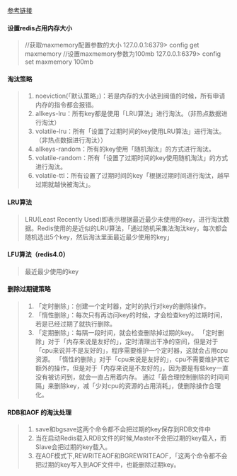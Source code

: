 [参考链接](https://mp.weixin.qq.com/s/YdVOHWgxUxoI7ljnXhv30Q)

#### 设置redis占用内存大小
> //获取maxmemory配置参数的大小
> 127.0.0.1:6379> config get maxmemory
> //设置maxmemory参数为100mb
> 127.0.0.1:6379> config set maxmemory 100mb

#### 淘汰策略
> 1. noeviction(「默认策略」)：若是内存的大小达到阀值的时候，所有申请内存的指令都会报错。
> 2. allkeys-lru：所有key都是使用「LRU算法」进行淘汰。（非热点数据进行淘汰）
> 3. volatile-lru：所有「设置了过期时间的key使用LRU算法」进行淘汰。（非热点数据进行淘汰））
> 4. allkeys-random：所有的key使用「随机淘汰」的方式进行淘汰。
> 5. volatile-random：所有「设置了过期时间的key使用随机淘汰」的方式进行淘汰。
> 6. volatile-ttl：所有设置了过期时间的key「根据过期时间进行淘汰，越早过期就越快被淘汰」。

#### LRU算法
> LRU(Least Recently Used)即表示根据最近最少未使用的key，进行淘汰数据。Redis使用的是近似的LRU算法，「通过随机采集法淘汰key，每次都会随机选出5个key，然后淘汰里面最近最少使用的key」

#### LFU算法（redis4.0）
> 最近最少使用的key

#### 删除过期键策略
> 1. 「定时删除」：创建一个定时器，定时的执行对key的删除操作。
> 2. 「惰性删除」：每次只有再访问key的时候，才会检查key的过期时间，若是已经过期了就执行删除。
> 3. 「定期删除」：每隔一段时间，就会检查删除掉过期的key。
> 「定时删除」对于「内存来说是友好的」，定时清理出干净的空间，但是对于「cpu来说并不是友好的」，程序需要维护一个定时器，这就会占用cpu资源。
> 「惰性的删除」对于「cpu来说是友好的」，cpu不需要维护其它额外的操作，但是对于「内存来说是不友好的」，因为要是有些key一直没有被访问到，就会一直占用着内存。
> 通过「最合理控制删除的时间间隔」来删除key，减「少对cpu的资源的占用消耗」，使删除操作合理化。

#### RDB和AOF 的淘汰处理
> 1. save和bgsave这两个命令都不会把过期的key保存到RDB文件中
> 2. 当在启动Redis载入RDB文件的时候,Master不会把过期的key载入，而Slave会把过期的key载入。
> 3. 在AOF模式下,REWRITEAOF和BGREWRITEAOF，「这两个命令都不会把过期的key写入到AOF文件中，也能删除过期key。